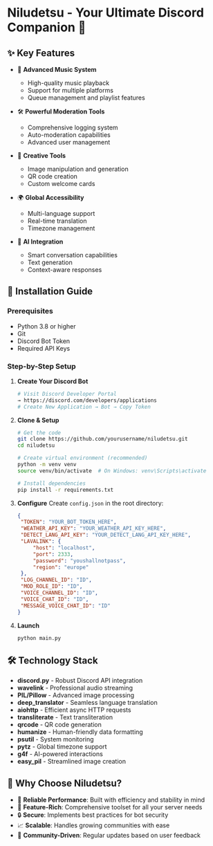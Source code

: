 # Niludetsu - Your Ultimate Discord Companion 🌟

## ✨ Key Features

- 🎵 **Advanced Music System**
  - High-quality music playback
  - Support for multiple platforms
  - Queue management and playlist features
  
- 🛠️ **Powerful Moderation Tools**
  - Comprehensive logging system
  - Auto-moderation capabilities
  - Advanced user management
  
- 🎨 **Creative Tools**
  - Image manipulation and generation
  - QR code creation
  - Custom welcome cards
  
- 🌍 **Global Accessibility**
  - Multi-language support
  - Real-time translation
  - Timezone management
  
- 🤖 **AI Integration**
  - Smart conversation capabilities
  - Text generation
  - Context-aware responses

## 🚀 Installation Guide

### Prerequisites
- Python 3.8 or higher
- Git
- Discord Bot Token
- Required API Keys

### Step-by-Step Setup

1. **Create Your Discord Bot**
   ```bash
   # Visit Discord Developer Portal
   → https://discord.com/developers/applications
   # Create New Application → Bot → Copy Token
   ```

2. **Clone & Setup**
   ```bash
   # Get the code
   git clone https://github.com/yourusername/niludetsu.git
   cd niludetsu
   
   # Create virtual environment (recommended)
   python -m venv venv
   source venv/bin/activate  # On Windows: venv\Scripts\activate
   
   # Install dependencies
   pip install -r requirements.txt
   ```

3. **Configure**
   Create `config.json` in the root directory:
   ```json
   {
    "TOKEN": "YOUR_BOT_TOKEN_HERE",
    "WEATHER_API_KEY": "YOUR_WEATHER_API_KEY_HERE",
    "DETECT_LANG_API_KEY": "YOUR_DETECT_LANG_API_KEY_HERE",
    "LAVALINK": {
        "host": "localhost",
        "port": 2333,
        "password": "youshallnotpass",
        "region": "europe"
    },
    "LOG_CHANNEL_ID": "ID",
    "MOD_ROLE_ID": "ID",
    "VOICE_CHANNEL_ID": "ID",
    "VOICE_CHAT_ID": "ID", 
    "MESSAGE_VOICE_CHAT_ID": "ID"
   }
   ```

4. **Launch**
   ```bash
   python main.py
   ```

## 🛠️ Technology Stack

- **discord.py** - Robust Discord API integration
- **wavelink** - Professional audio streaming
- **PIL/Pillow** - Advanced image processing
- **deep_translator** - Seamless language translation
- **aiohttp** - Efficient async HTTP requests
- **transliterate** - Text transliteration
- **qrcode** - QR code generation
- **humanize** - Human-friendly data formatting
- **psutil** - System monitoring
- **pytz** - Global timezone support
- **g4f** - AI-powered interactions
- **easy_pil** - Streamlined image creation

## 💫 Why Choose Niludetsu?

- 🔧 **Reliable Performance**: Built with efficiency and stability in mind
- 🎯 **Feature-Rich**: Comprehensive toolset for all your server needs
- 🔒 **Secure**: Implements best practices for bot security
- 📈 **Scalable**: Handles growing communities with ease
- 🤝 **Community-Driven**: Regular updates based on user feedback
